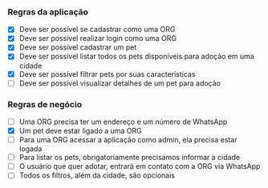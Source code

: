 ### Regras da aplicação

- [X] Deve ser possível se cadastrar como uma ORG
- [X] Deve ser possível realizar login como uma ORG
- [X] Deve ser possível cadastrar um pet
- [X] Deve ser possível listar todos os pets disponíveis para adoção em uma cidade
- [X] Deve ser possível filtrar pets por suas características
- [ ] Deve ser possível visualizar detalhes de um pet para adoção

### Regras de negócio

- [ ] Uma ORG precisa ter um endereço e um número de WhatsApp
- [X] Um pet deve estar ligado a uma ORG
- [ ] Para uma ORG acessar a aplicação como admin, ela precisa estar logada
- [ ] Para listar os pets, obrigatoriamente precisamos informar a cidade
- [ ] O usuário que quer adotar, entrará em contato com a ORG via WhatsApp
- [ ] Todos os filtros, além da cidade, são opcionais